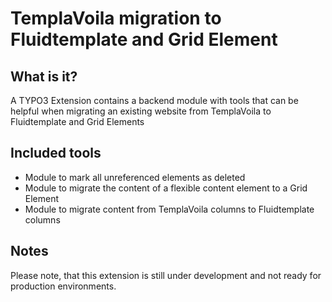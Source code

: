 TemplaVoila migration to Fluidtemplate and Grid Element
=======================================================

## What is it?

A TYPO3 Extension contains a backend module with tools that can be helpful when migrating an existing website
from TemplaVoila to Fluidtemplate and Grid Elements

## Included tools

* Module to mark all unreferenced elements as deleted
* Module to migrate the content of a flexible content element to a Grid Element
* Module to migrate content from TemplaVoila columns to Fluidtemplate columns

## Notes

Please note, that this extension is still under development and not ready for production environments.